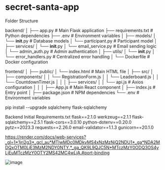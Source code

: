 # secret-santa-app

Folder Structure

backend/
│
├── app.py                  # Main Flask application
├── requirements.txt        # Python dependencies
├── .env                    # Environment variables
│
├── models/
│   └── __init__.py         # Database models
│   └── participant.py      # Participant model
│
├── services/
│   └── __init__.py
│   └── email_service.py    # Email sending logic
│   └── admin_auth.py       # Admin authentication
│
├── utils/
│   └── __init__.py
│   └── error_handlers.py   # Centralized error handling
│
└── Dockerfile              # Docker configuration

frontend/
│
├── public/
│   └── index.html          # Main HTML file
│
├── src/
│   ├── components/
│   │   └── RegistrationForm.js
│   │   └── Leaderboard.js
│   │   └── CountdownTimer.js
│   │
│   ├── services/
│   │   └── api.js          # Axios configuration
│   │
│   ├── App.js              # Main React component
│   ├── index.js            # Entry point
│
├── package.json            # NPM dependencies
└── .env                    # Environment variables


pip install --upgrade sqlalchemy flask-sqlalchemy

Backend Initial Requirements.txt
flask==2.1.0
werkzeug==2.1.1
flask-sqlalchemy==2.5.1
flask-cors==3.0.10
python-dotenv==0.20.0
pytz==2023.3
requests==2.26.0
email-validator==1.1.3
gunicorn==20.1.0


https://render.com/docs/web-services?_gl=1*1jri2g3*_gcl_au*MTIwMDc0MDkyMS4xNzMzNjQ2NDU1*_ga*NDA2MDQxOTM0LjE3MzM2NDY0NTY.*_ga_QK9L9QJC5N*MTczMzY0ODQ3OS4yLjEuMTczMzY0OTY2MS42MC4wLjA.#port-binding




![image](https://github.com/user-attachments/assets/f8b4c35f-3623-4cf3-99ce-429803d55598)
